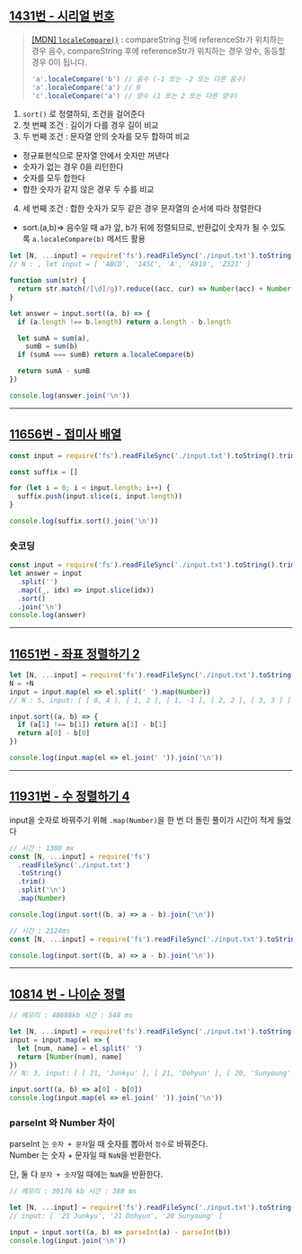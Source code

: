 ## [1431번 - 시리얼 번호](https://www.acmicpc.net/problem/1431)

> [ [MDN] `localeCompare()`](https://developer.mozilla.org/ko/docs/Web/JavaScript/Reference/Global_Objects/String/localeCompare)
> : compareString 전에 referenceStr가 위치하는 경우 음수, compareString 후에 referenceStr가 위치하는 경우 양수, 동등할 경우 0이 됩니다.
>
> ```js
> 'a'.localeCompare('b') // 음수 (-1 또는 -2 또는 다른 음수)
> 'a'.localeCompare('a') // 0
> 'c'.localeCompare('a') // 양수 (1 또는 2 또는 다른 양수)
> ```

1. `sort()` 로 정렬하되, 조건을 걸어준다
2. 첫 번째 조건 : 길이가 다를 경우 길이 비교
3. 두 번째 조건 : 문자열 안의 숫자를 모두 합하여 비교

- 정규표현식으로 문자열 안에서 숫자만 꺼낸다
- 숫자가 없는 경우 0을 리턴한다
- 숫자를 모두 합한다
- 합한 숫자가 같지 않은 경우 두 수를 비교

4. 세 번째 조건 : 합한 숫자가 모두 같은 경우 문자열의 순서에 따라 정렬한다

- sort.(a,b)=> 음수일 때 a가 앞, b가 뒤에 정렬되므로, 반환값이 숫자가 될 수 있도록 `a.localeCompare(b)` 메서드 활용

```js
let [N, ...input] = require('fs').readFileSync('./input.txt').toString().trim().split('\n')
// N : , let input = [ 'ABCD', '145C', 'A', 'A910', 'Z321' ]

function sum(str) {
  return str.match(/[\d]/g)?.reduce((acc, cur) => Number(acc) + Number(cur)) || 0
}

let answer = input.sort((a, b) => {
  if (a.length !== b.length) return a.length - b.length

  let sumA = sum(a),
    sumB = sum(b)
  if (sumA === sumB) return a.localeCompare(b)

  return sumA - sumB
})

console.log(answer.join('\n'))
```

---

## [11656번 - 접미사 배열](https://www.acmicpc.net/problem/11656)

```js
const input = require('fs').readFileSync('./input.txt').toString().trim()

const suffix = []

for (let i = 0; i < input.length; i++) {
  suffix.push(input.slice(i, input.length))
}

console.log(suffix.sort().join('\n'))
```

### 숏코딩

```js
const input = require('fs').readFileSync('./input.txt').toString().trim()
let answer = input
  .split('')
  .map((_, idx) => input.slice(idx))
  .sort()
  .join('\n')
console.log(answer)
```

---

## [11651번 - 좌표 정렬하기 2 ](https://www.acmicpc.net/problem/11651)

```js
let [N, ...input] = require('fs').readFileSync('./input.txt').toString().trim().split('\n')
N = +N
input = input.map(el => el.split(' ').map(Number))
// N : 5, input: [ [ 0, 4 ], [ 1, 2 ], [ 1, -1 ], [ 2, 2 ], [ 3, 3 ] ]

input.sort((a, b) => {
  if (a[1] !== b[1]) return a[1] - b[1]
  return a[0] - b[0]
})

console.log(input.map(el => el.join(' ')).join('\n'))
```

---

## [11931번 - 수 정렬하기 4 ](https://www.acmicpc.net/problem/11931)

input을 숫자로 바꿔주기 위해 `.map(Number)`을 한 번 더 돌린 풀이가 시간이 적게 들었다

```js
// 시간 : 1300 mx
const [N, ...input] = require('fs')
  .readFileSync('./input.txt')
  .toString()
  .trim()
  .split('\n')
  .map(Number)

console.log(input.sort((b, a) => a - b).join('\n'))
```

```js
// 시간 : 2124ms
const [N, ...input] = require('fs').readFileSync('./input.txt').toString().trim().split('\n')

console.log(input.sort((b, a) => a - b).join('\n'))
```

---

## [10814 번 - 나이순 정렬](https://www.acmicpc.net/problem/10814)

```js
// 메모리 : 48688kb 시간 : 548 ms

let [N, ...input] = require('fs').readFileSync('./input.txt').toString().trim().split('\n')
input = input.map(el => {
  let [num, name] = el.split(' ')
  return [Number(num), name]
})
// N: 3, input: [ [ 21, 'Junkyu' ], [ 21, 'Dohyun' ], [ 20, 'Sunyoung' ] ]

input.sort((a, b) => a[0] - b[0])
console.log(input.map(el => el.join(' ')).join('\n'))
```

### parseInt 와 Number 차이

parseInt 는 `숫자 + 문자`일 때 숫자를 뽑아서 `정수`로 바꿔준다.\
Number 는 숫자 + 문자일 때 `NaN`을 반환한다.

단, 둘 다 `문자 + 숫자`일 때에는 `NaN`을 반환한다.

```js
// 메모리 : 30176 kb 시간 : 388 ms

let [N, ...input] = require('fs').readFileSync('./input.txt').toString().trim().split('\n')
// input: [ '21 Junkyu', '21 Dohyun', '20 Sunyoung' ]

input = input.sort((a, b) => parseInt(a) - parseInt(b))
console.log(input.join('\n'))
```
